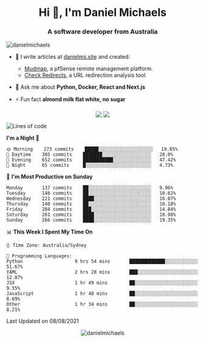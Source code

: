 <h1 align="center">Hi 👋, I'm Daniel Michaels</h1>
<h3 align="center">A software developer from Australia</h3>
<p align="left"> <img src="https://komarev.com/ghpvc/?username=danielmichaels" alt="danielmichaels" /> </p>

- 📝 I write articles at [danielms.site](https://danielms.site?ref=danielmichaels-github) and created:
    - [Mudmap](https://mudmap.io?ref=danielmichaels-github), a pfSense remote management platform.
    - [Check Redirects](https://www.check-redirects.com?ref=danielmichaels-github), a URL redirection analysis tool
- 💬 Ask me about **Python, Docker, React and Next.js**

- ⚡ Fun fact **almond milk flat white, no sugar**

<p align="center">
<a href="https://twitter.com/dansult" target="_blank"><img align="center" src="https://img.shields.io/badge/twitter-%231DA1F2.svg?&style=for-the-badge&logo=twitter&logoColor=white"></a>
<a href="https://linkedin.com/in/daniel-michaels" target="_blank"><img align="center" src="https://img.shields.io/badge/linkedin-%230077B5.svg?&style=for-the-badge&logo=linkedin&logoColor=white"></a>
</p>

<!--START_SECTION:waka-->
![Lines of code](https://img.shields.io/badge/From%20Hello%20World%20I%27ve%20Written-396500%20lines%20of%20code-blue)

**I'm a Night 🦉** 

```text
🌞 Morning    273 commits    █████░░░░░░░░░░░░░░░░░░░░   19.85% 
🌆 Daytime    385 commits    ███████░░░░░░░░░░░░░░░░░░   28.0% 
🌃 Evening    652 commits    ███████████░░░░░░░░░░░░░░   47.42% 
🌙 Night      65 commits     █░░░░░░░░░░░░░░░░░░░░░░░░   4.73%

```
📅 **I'm Most Productive on Sunday** 

```text
Monday       137 commits    ██░░░░░░░░░░░░░░░░░░░░░░░   9.96% 
Tuesday      146 commits    ██░░░░░░░░░░░░░░░░░░░░░░░   10.62% 
Wednesday    221 commits    ████░░░░░░░░░░░░░░░░░░░░░   16.07% 
Thursday     140 commits    ██░░░░░░░░░░░░░░░░░░░░░░░   10.18% 
Friday       204 commits    ███░░░░░░░░░░░░░░░░░░░░░░   14.84% 
Saturday     261 commits    ████░░░░░░░░░░░░░░░░░░░░░   18.98% 
Sunday       266 commits    ████░░░░░░░░░░░░░░░░░░░░░   19.35%

```


📊 **This Week I Spent My Time On** 

```text
⌚︎ Time Zone: Australia/Sydney

💬 Programming Languages: 
Python                   9 hrs 54 mins       █████████████░░░░░░░░░░░░   51.67% 
YAML                     2 hrs 28 mins       ███░░░░░░░░░░░░░░░░░░░░░░   12.87% 
JSX                      1 hr 49 mins        ██░░░░░░░░░░░░░░░░░░░░░░░   9.55% 
JavaScript               1 hr 40 mins        ██░░░░░░░░░░░░░░░░░░░░░░░   8.69% 
Other                    1 hr 34 mins        ██░░░░░░░░░░░░░░░░░░░░░░░   8.21%

```


 Last Updated on 08/08/2021
<!--END_SECTION:waka-->

<p align="center"> <img src="https://github-readme-stats.vercel.app/api?username=danielmichaels&show_icons=true" alt="danielmichaels" /> </p>

